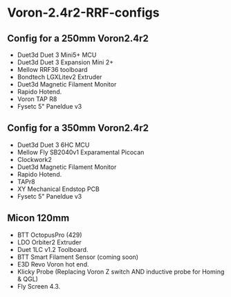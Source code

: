 # Voron-2.4r2-RRF-configs
## Config for a 250mm Voron2.4r2 
- Duet3d Duet 3 Mini5+ MCU
- Duet3d Duet 3 Expansion Mini 2+
- Mellow RRF36 toolboard
- Bondtech LGXLitev2 Extruder
- Duet3d Magnetic Filament Monitor
- Rapido Hotend.
- Voron TAP R8
- Fysetc 5" Paneldue v3

## Config for a 350mm Voron2.4r2 
- Duet3d Duet 3 6HC MCU
- Mellow Fly SB2040v1 Exparamental Picocan
- Clockwork2
- Duet3d Magnetic Filament Monitor
- Rapido Hotend.
- TAPr8
- XY Mechanical Endstop PCB
- Fysetc 5" Paneldue v3

## Micon 120mm
- BTT OctopusPro (429)
- LDO Orbiter2 Extruder
- Duet 1LC v1.2 Toolboard.
- BTT Smart Filament Sensor (coming soon)
- E3D Revo Voron hot end.
- Klicky Probe (Replacing Voron Z switch AND inductive probe for Homing & QGL)
- Fly Screen 4.3.

